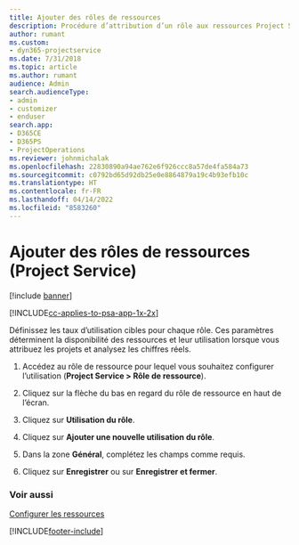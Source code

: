 ```yaml
---
title: Ajouter des rôles de ressources
description: Procédure d’attribution d’un rôle aux ressources Project Service
author: rumant
ms.custom:
- dyn365-projectservice
ms.date: 7/31/2018
ms.topic: article
ms.author: rumant
audience: Admin
search.audienceType:
- admin
- customizer
- enduser
search.app:
- D365CE
- D365PS
- ProjectOperations
ms.reviewer: johnmichalak
ms.openlocfilehash: 22830890a94ae762e6f926ccc8a57de4fa584a73
ms.sourcegitcommit: c0792bd65d92db25e0e8864879a19c4b93efb10c
ms.translationtype: HT
ms.contentlocale: fr-FR
ms.lasthandoff: 04/14/2022
ms.locfileid: "8583260"
---
```

# <a name="add-resource-roles-project-service"></a>Ajouter des rôles de ressources (Project Service)

[!include [banner](../includes/psa-now-project-operations.md)]

[!INCLUDE[cc-applies-to-psa-app-1x-2x](../includes/cc-applies-to-psa-app-1x-2x.md)]

Définissez les taux d’utilisation cibles pour chaque rôle. Ces paramètres déterminent la disponibilité des ressources et leur utilisation lorsque vous attribuez les projets et analysez les chiffres réels.  
  
1.  Accédez au rôle de ressource pour lequel vous souhaitez configurer l’utilisation (**Project Service > Rôle de ressource**).  
  
2.  Cliquez sur la flèche du bas en regard du rôle de ressource en haut de l’écran.  
  
3.  Cliquez sur **Utilisation du rôle**.  
  
4.  Cliquez sur **Ajouter une nouvelle utilisation du rôle**.  
  
5.  Dans la zone **Général**, complétez les champs comme requis.  
  
6.  Cliquez sur **Enregistrer** ou sur **Enregistrer et fermer**.  
  
### <a name="see-also"></a>Voir aussi  
 [Configurer les ressources](../psa/set-up-resources.md)


[!INCLUDE[footer-include](../includes/footer-banner.md)]
